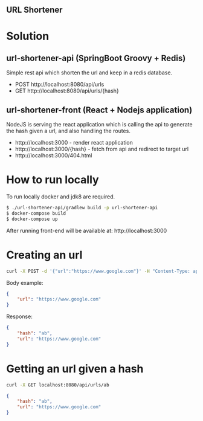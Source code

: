 ## URL Shortener

# Solution

## url-shortener-api  (SpringBoot Groovy + Redis)

Simple rest api which shorten the url and keep in a redis database.

* POST http://localhost:8080/api/urls
* GET http://localhost:8080/api/urls/{hash}

## url-shortener-front (React + Nodejs application)

NodeJS is serving the react application which is calling the api to generate the hash given a url, and also handling the routes.

* http://localhost:3000 - render react application
* http://localhost:3000/{hash} - fetch from api and redirect to target url 
* http://localhost:3000/404.html




# How to run locally

To run locally docker and jdk8 are required.

```sh
$ ./url-shortener-api/gradlew build -p url-shortener-api
$ docker-compose build
$ docker-compose up
```

After running front-end will be available at: 
http://localhost:3000

# Creating an url
```sh
curl -X POST -d '{"url":"https://www.google.com"}' -H "Content-Type: application/json" http://localhost:8080/api/urls
```
Body example:
```json
{
	"url": "https://www.google.com"
}
```
Response:
```json
{
    "hash": "ab",
    "url": "https://www.google.com"
}
```

# Getting an url given a hash
```sh
curl -X GET localhost:8080/api/urls/ab
```

```json
{
    "hash": "ab",
    "url": "https://www.google.com"
}
```
